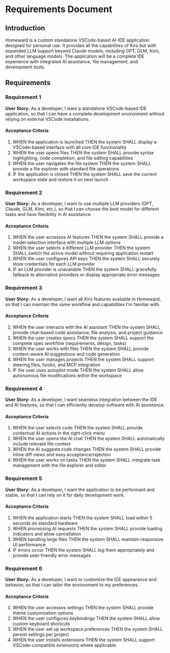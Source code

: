 # Requirements Document

## Introduction

Homeward is a custom standalone VSCode-based AI-IDE application designed for personal use. It provides all the capabilities of Kiro but with expanded LLM support beyond Claude models, including GPT, GLM, Kimi, and other language models. The application will be a complete IDE experience with integrated AI assistance, file management, and development tools.

## Requirements

### Requirement 1

**User Story:** As a developer, I want a standalone VSCode-based IDE application, so that I can have a complete development environment without relying on external VSCode installations.

#### Acceptance Criteria

1. WHEN the application is launched THEN the system SHALL display a VSCode-based interface with all core IDE functionality
2. WHEN the user opens files THEN the system SHALL provide syntax highlighting, code completion, and file editing capabilities
3. WHEN the user navigates the file system THEN the system SHALL provide a file explorer with standard file operations
4. IF the application is closed THEN the system SHALL save the current workspace state and restore it on next launch

### Requirement 2

**User Story:** As a developer, I want to use multiple LLM providers (GPT, Claude, GLM, Kimi, etc.), so that I can choose the best model for different tasks and have flexibility in AI assistance.

#### Acceptance Criteria

1. WHEN the user accesses AI features THEN the system SHALL provide a model selection interface with multiple LLM options
2. WHEN the user selects a different LLM provider THEN the system SHALL switch the active model without requiring application restart
3. WHEN the user configures API keys THEN the system SHALL securely store credentials for each LLM provider
4. IF an LLM provider is unavailable THEN the system SHALL gracefully fallback to alternative providers or display appropriate error messages

### Requirement 3

**User Story:** As a developer, I want all Kiro features available in Homeward, so that I can maintain the same workflow and capabilities I'm familiar with.

#### Acceptance Criteria

1. WHEN the user interacts with the AI assistant THEN the system SHALL provide chat-based code assistance, file analysis, and project guidance
2. WHEN the user creates specs THEN the system SHALL support the complete spec workflow (requirements, design, tasks)
3. WHEN the user works with files THEN the system SHALL provide context-aware AI suggestions and code generation
4. WHEN the user manages projects THEN the system SHALL support steering files, hooks, and MCP integration
5. IF the user uses autopilot mode THEN the system SHALL allow autonomous file modifications within the workspace

### Requirement 4

**User Story:** As a developer, I want seamless integration between the IDE and AI features, so that I can efficiently develop software with AI assistance.

#### Acceptance Criteria

1. WHEN the user selects code THEN the system SHALL provide contextual AI actions in the right-click menu
2. WHEN the user opens the AI chat THEN the system SHALL automatically include relevant file context
3. WHEN the AI suggests code changes THEN the system SHALL provide inline diff views and easy acceptance/rejection
4. WHEN the user works on tasks THEN the system SHALL integrate task management with the file explorer and editor

### Requirement 5

**User Story:** As a developer, I want the application to be performant and stable, so that I can rely on it for daily development work.

#### Acceptance Criteria

1. WHEN the application starts THEN the system SHALL load within 5 seconds on standard hardware
2. WHEN processing AI requests THEN the system SHALL provide loading indicators and allow cancellation
3. WHEN handling large files THEN the system SHALL maintain responsive UI performance
4. IF errors occur THEN the system SHALL log them appropriately and provide user-friendly error messages

### Requirement 6

**User Story:** As a developer, I want to customize the IDE appearance and behavior, so that I can tailor the environment to my preferences.

#### Acceptance Criteria

1. WHEN the user accesses settings THEN the system SHALL provide theme customization options
2. WHEN the user configures keybindings THEN the system SHALL allow custom keyboard shortcuts
3. WHEN the user set up workspace preferences THEN the system SHALL persist settings per project
4. WHEN the user installs extensions THEN the system SHALL support VSCode-compatible extensions where applicable